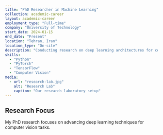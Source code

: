 ```yaml
---
title: "PhD Researcher in Machine Learning"
collection: academic-career
layout: academic-career
employment_type: "Full-time"
company: "University of Technology"
start_date: 2024-01-15
end_date: "Present"
location: "Tehran, Iran"
location_type: "On-site"
description: "Conducting research on deep learning architectures for computer vision applications."
skills:
  - "Python"
  - "PyTorch"
  - "TensorFlow"
  - "Computer Vision"
media:
  - url: "research-lab.jpg"
    alt: "Research Lab"
    caption: "Our research laboratory setup"
---
```


## Research Focus

My PhD research focuses on advancing deep learning techniques for computer vision tasks.
